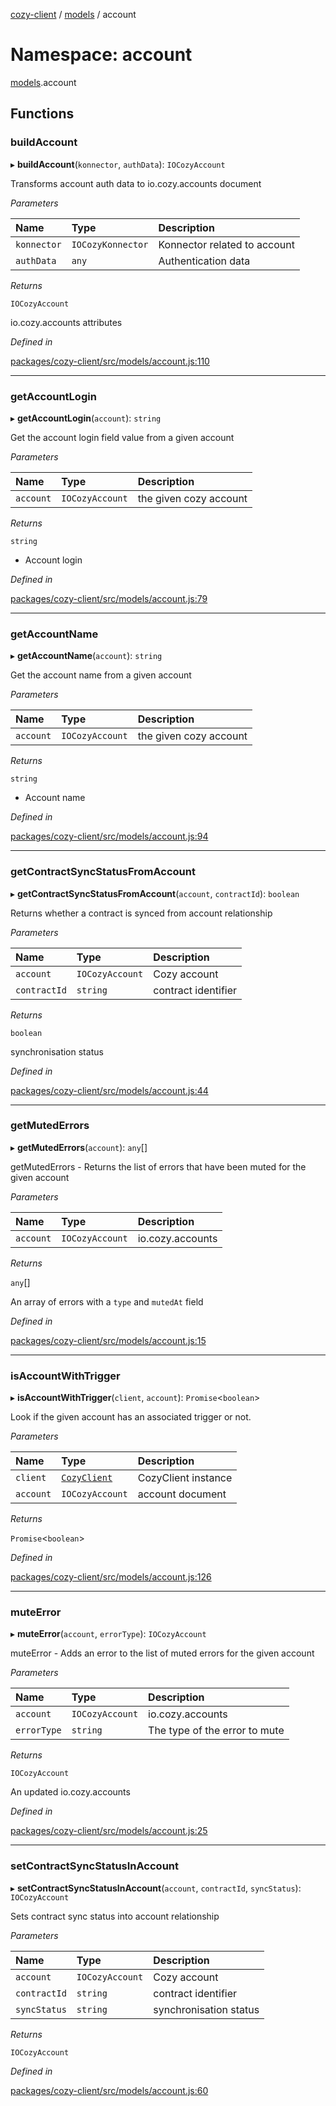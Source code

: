 [cozy-client](../README.md) / [models](models.md) / account

# Namespace: account

[models](models.md).account

## Functions

### buildAccount

▸ **buildAccount**(`konnector`, `authData`): `IOCozyAccount`

Transforms account auth data to io.cozy.accounts document

*Parameters*

| Name | Type | Description |
| :------ | :------ | :------ |
| `konnector` | `IOCozyKonnector` | Konnector related to account |
| `authData` | `any` | Authentication data |

*Returns*

`IOCozyAccount`

io.cozy.accounts attributes

*Defined in*

[packages/cozy-client/src/models/account.js:110](https://github.com/cozy/cozy-client/blob/master/packages/cozy-client/src/models/account.js#L110)

***

### getAccountLogin

▸ **getAccountLogin**(`account`): `string`

Get the account login field value from a given account

*Parameters*

| Name | Type | Description |
| :------ | :------ | :------ |
| `account` | `IOCozyAccount` | the given cozy account |

*Returns*

`string`

*   Account login

*Defined in*

[packages/cozy-client/src/models/account.js:79](https://github.com/cozy/cozy-client/blob/master/packages/cozy-client/src/models/account.js#L79)

***

### getAccountName

▸ **getAccountName**(`account`): `string`

Get the account name from a given account

*Parameters*

| Name | Type | Description |
| :------ | :------ | :------ |
| `account` | `IOCozyAccount` | the given cozy account |

*Returns*

`string`

*   Account name

*Defined in*

[packages/cozy-client/src/models/account.js:94](https://github.com/cozy/cozy-client/blob/master/packages/cozy-client/src/models/account.js#L94)

***

### getContractSyncStatusFromAccount

▸ **getContractSyncStatusFromAccount**(`account`, `contractId`): `boolean`

Returns whether a contract is synced from account relationship

*Parameters*

| Name | Type | Description |
| :------ | :------ | :------ |
| `account` | `IOCozyAccount` | Cozy account |
| `contractId` | `string` | contract identifier |

*Returns*

`boolean`

synchronisation status

*Defined in*

[packages/cozy-client/src/models/account.js:44](https://github.com/cozy/cozy-client/blob/master/packages/cozy-client/src/models/account.js#L44)

***

### getMutedErrors

▸ **getMutedErrors**(`account`): `any`\[]

getMutedErrors - Returns the list of errors that have been muted for the given account

*Parameters*

| Name | Type | Description |
| :------ | :------ | :------ |
| `account` | `IOCozyAccount` | io.cozy.accounts |

*Returns*

`any`\[]

An array of errors with a `type` and `mutedAt` field

*Defined in*

[packages/cozy-client/src/models/account.js:15](https://github.com/cozy/cozy-client/blob/master/packages/cozy-client/src/models/account.js#L15)

***

### isAccountWithTrigger

▸ **isAccountWithTrigger**(`client`, `account`): `Promise`<`boolean`>

Look if the given account has an associated trigger or not.

*Parameters*

| Name | Type | Description |
| :------ | :------ | :------ |
| `client` | [`CozyClient`](../classes/CozyClient.md) | CozyClient instance |
| `account` | `IOCozyAccount` | account document |

*Returns*

`Promise`<`boolean`>

*Defined in*

[packages/cozy-client/src/models/account.js:126](https://github.com/cozy/cozy-client/blob/master/packages/cozy-client/src/models/account.js#L126)

***

### muteError

▸ **muteError**(`account`, `errorType`): `IOCozyAccount`

muteError - Adds an error to the list of muted errors for the given account

*Parameters*

| Name | Type | Description |
| :------ | :------ | :------ |
| `account` | `IOCozyAccount` | io.cozy.accounts |
| `errorType` | `string` | The type of the error to mute |

*Returns*

`IOCozyAccount`

An updated io.cozy.accounts

*Defined in*

[packages/cozy-client/src/models/account.js:25](https://github.com/cozy/cozy-client/blob/master/packages/cozy-client/src/models/account.js#L25)

***

### setContractSyncStatusInAccount

▸ **setContractSyncStatusInAccount**(`account`, `contractId`, `syncStatus`): `IOCozyAccount`

Sets contract sync status into account relationship

*Parameters*

| Name | Type | Description |
| :------ | :------ | :------ |
| `account` | `IOCozyAccount` | Cozy account |
| `contractId` | `string` | contract identifier |
| `syncStatus` | `string` | synchronisation status |

*Returns*

`IOCozyAccount`

*Defined in*

[packages/cozy-client/src/models/account.js:60](https://github.com/cozy/cozy-client/blob/master/packages/cozy-client/src/models/account.js#L60)
